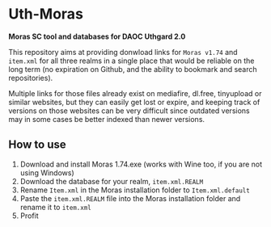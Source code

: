 # Uth-Moras
**Moras SC tool and databases for DAOC Uthgard 2.0**

This repository aims at providing donwload links for `Moras v1.74` and `item.xml` for all three realms in a single place that would be reliable on the long term (no expiration on Github, and the ability to bookmark and search repositories).

Multiple links for those files already exist on mediafire, dl.free, tinyupload or similar websites, but they can easily get lost or expire, and keeping track of versions on those websites can be very difficult since outdated versions may in some cases be better indexed than newer versions.

## How to use
1. Download and install Moras 1.74.exe (works with Wine too, if you are not using Windows)
2. Download the database for your realm, `item.xml.REALM`
3. Rename `Item.xml` in the Moras installation folder to `Item.xml.default`
4. Paste the `item.xml.REALM` file into the Moras installation folder and rename it to `item.xml`
5. Profit
